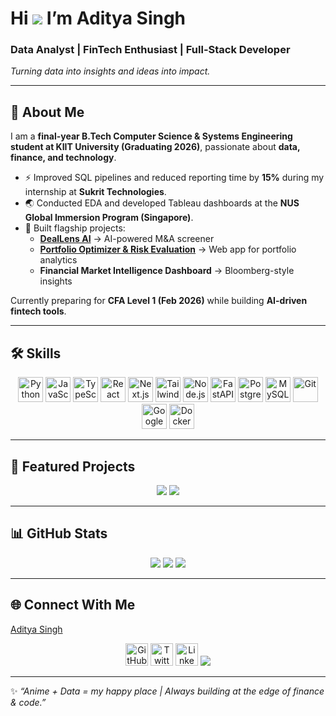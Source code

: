 # Hi ![](https://user-images.githubusercontent.com/18350557/176309783-0785949b-9127-417c-8b55-ab5a4333674e.gif) I’m Aditya Singh  

### Data Analyst | FinTech Enthusiast | Full-Stack Developer  
*Turning data into insights and ideas into impact.*  

---

## 👤 About Me  

I am a **final-year B.Tech Computer Science & Systems Engineering student at KIIT University (Graduating 2026)**, passionate about **data, finance, and technology**.  

- ⚡ Improved SQL pipelines and reduced reporting time by **15%** during my internship at **Sukrit Technologies**.  
- 🌏 Conducted EDA and developed Tableau dashboards at the **NUS Global Immersion Program (Singapore)**.  
- 🚀 Built flagship projects:  
  - **[DealLens AI](http://deallensai.vercel.app/)** → AI-powered M&A screener  
  - **[Portfolio Optimizer & Risk Evaluation](https://portfolio-optimizer-nine.vercel.app/)** → Web app for portfolio analytics  
  - **Financial Market Intelligence Dashboard** → Bloomberg-style insights  

Currently preparing for **CFA Level 1 (Feb 2026)** while building **AI-driven fintech tools**.  

---

## 🛠️ Skills  

<p align="center">
<a href="https://www.python.org/" target="_blank"><img src="https://raw.githubusercontent.com/danielcranney/readme-generator/main/public/icons/skills/python-colored.svg" width="40" height="40" alt="Python" /></a>
<a href="https://developer.mozilla.org/en-US/docs/Web/JavaScript" target="_blank"><img src="https://raw.githubusercontent.com/danielcranney/readme-generator/main/public/icons/skills/javascript-colored.svg" width="40" height="40" alt="JavaScript" /></a>
<a href="https://www.typescriptlang.org/" target="_blank"><img src="https://raw.githubusercontent.com/danielcranney/readme-generator/main/public/icons/skills/typescript-colored.svg" width="40" height="40" alt="TypeScript" /></a>
<a href="https://reactjs.org/" target="_blank"><img src="https://raw.githubusercontent.com/danielcranney/readme-generator/main/public/icons/skills/react-colored.svg" width="40" height="40" alt="React" /></a>
<a href="https://nextjs.org/" target="_blank"><img src="https://raw.githubusercontent.com/danielcranney/readme-generator/main/public/icons/skills/nextjs-colored.svg" width="40" height="40" alt="Next.js" /></a>
<a href="https://tailwindcss.com/" target="_blank"><img src="https://raw.githubusercontent.com/danielcranney/readme-generator/main/public/icons/skills/tailwindcss-colored.svg" width="40" height="40" alt="TailwindCSS" /></a>
<a href="https://nodejs.org/en/" target="_blank"><img src="https://raw.githubusercontent.com/danielcranney/readme-generator/main/public/icons/skills/nodejs-colored.svg" width="40" height="40" alt="Node.js" /></a>
<a href="https://fastapi.tiangolo.com/" target="_blank"><img src="https://raw.githubusercontent.com/danielcranney/readme-generator/main/public/icons/skills/fastapi-colored.svg" width="40" height="40" alt="FastAPI" /></a>
<a href="https://www.postgresql.org/" target="_blank"><img src="https://raw.githubusercontent.com/danielcranney/readme-generator/main/public/icons/skills/postgresql-colored.svg" width="40" height="40" alt="PostgreSQL" /></a>
<a href="https://www.mysql.com/" target="_blank"><img src="https://raw.githubusercontent.com/danielcranney/readme-generator/main/public/icons/skills/mysql-colored.svg" width="40" height="40" alt="MySQL" /></a>
<a href="https://git-scm.com/" target="_blank"><img src="https://raw.githubusercontent.com/danielcranney/readme-generator/main/public/icons/skills/git-colored.svg" width="40" height="40" alt="Git" /></a>
<a href="https://cloud.google.com/" target="_blank"><img src="https://raw.githubusercontent.com/danielcranney/readme-generator/main/public/icons/skills/googlecloud-colored.svg" width="40" height="40" alt="Google Cloud" /></a>
<a href="https://www.docker.com/" target="_blank"><img src="https://raw.githubusercontent.com/danielcranney/readme-generator/main/public/icons/skills/docker-colored.svg" width="40" height="40" alt="Docker" /></a>
</p>  

---

## 📌 Featured Projects  

<p align="center">
<a href="https://github.com/KagOnGit/DealLens-AI-MA-Screener"><img src="https://github-readme-stats.vercel.app/api/pin/?username=KagOnGit&repo=DealLens-AI-MA-Screener&title_color=0891b2&text_color=ffffff&bg_color=1c1917&hide_border=true" /></a>
<a href="https://github.com/KagOnGit/Portfolio-Optimization-and-Risk-Evaluation"><img src="https://github-readme-stats.vercel.app/api/pin/?username=KagOnGit&repo=Portfolio-Optimization-and-Risk-Evaluation&title_color=0891b2&text_color=ffffff&bg_color=1c1917&hide_border=true" /></a>
</p>  

---

## 📊 GitHub Stats  

<p align="center">
<a href="http://www.github.com/KagOnGit"><img src="https://github-readme-stats.vercel.app/api?username=KagOnGit&show_icons=true&title_color=0891b2&text_color=ffffff&icon_color=0891b2&bg_color=1c1917&hide_border=true" /></a>  
<a href="http://www.github.com/KagOnGit"><img src="https://github-readme-streak-stats.herokuapp.com/?user=KagOnGit&stroke=ffffff&background=1c1917&ring=0891b2&fire=0891b2&currStreakNum=ffffff&currStreakLabel=0891b2&sideNums=ffffff&sideLabels=ffffff&dates=ffffff&hide_border=true" /></a>  
<a href="https://github.com/KagOnGit"><img src="https://github-readme-stats.vercel.app/api/top-langs/?username=KagOnGit&langs_count=6&layout=compact&title_color=0891b2&text_color=ffffff&bg_color=1c1917&hide_border=true" /></a>  
</p>  

---

## 🌐 Connect With Me  
<div class="badge-base LI-profile-badge" data-locale="en_US" data-size="medium" data-theme="dark" data-type="HORIZONTAL" data-vanity="aditya-singh-9b1193261" data-version="v1"><a class="badge-base__link LI-simple-link" href="https://in.linkedin.com/in/aditya-singh-9b1193261?trk=profile-badge">Aditya Singh</a></div>

<p align="center">
<a href="https://github.com/KagOnGit" target="_blank"><img src="https://raw.githubusercontent.com/danielcranney/readme-generator/main/public/icons/socials/github.svg" width="36" height="36" alt="GitHub" /></a>
<a href="https://x.com/AddyTriesX" target="_blank"><img src="https://raw.githubusercontent.com/danielcranney/readme-generator/main/public/icons/socials/twitter.svg" width="36" height="36" alt="Twitter" /></a>
<a href="https://www.linkedin.com/in/aditya-singh-9b1193261/" target="_blank"><img src="https://raw.githubusercontent.com/danielcranney/readme-generator/main/public/icons/socials/linkedin.svg" width="36" height="36" alt="LinkedIn" /></a>
<a href="http://addysportfolio.vercel.app" target="_blank"><img src="https://img.shields.io/badge/Portfolio-000000?style=for-the-badge&logo=vercel&logoColor=white" /></a>
</p>  

---

✨ *“Anime + Data = my happy place | Always building at the edge of finance & code.”*  
